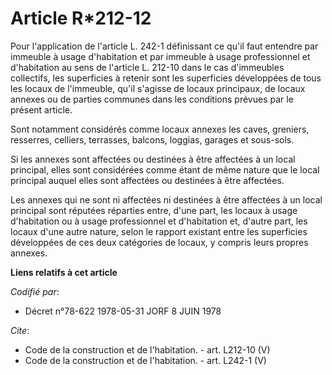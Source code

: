 # Article R*212-12

Pour l'application de l'article L. 242-1 définissant ce qu'il faut entendre par immeuble à usage d'habitation et par immeuble
à usage professionnel et d'habitation au sens de l'article L. 212-10 dans le cas d'immeubles collectifs, les superficies à
retenir sont les superficies développées de tous les locaux de l'immeuble, qu'il s'agisse de locaux principaux, de locaux
annexes ou de parties communes dans les conditions prévues par le présent article. 

Sont notamment considérés comme locaux annexes les caves, greniers, resserres, celliers, terrasses, balcons, loggias, garages
et sous-sols. 

Si les annexes sont affectées ou destinées à être affectées à un local principal, elles sont considérées comme étant de même
nature que le local principal auquel elles sont affectées ou destinées à être affectées. 

Les annexes qui ne sont ni affectées ni destinées à être affectées à un local principal sont réputées réparties entre, d'une
part, les locaux à usage d'habitation ou à usage professionnel et d'habitation et, d'autre part, les locaux d'une autre
nature, selon le rapport existant entre les superficies développées de ces deux catégories de locaux, y compris leurs propres
annexes.

**Liens relatifs à cet article**

_Codifié par_:

  - Décret n°78-622 1978-05-31 JORF 8 JUIN 1978

_Cite_:

  - Code de la construction et de l'habitation. - art. L212-10 (V)
  - Code de la construction et de l'habitation. - art. L242-1 (V)
